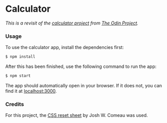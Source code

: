 # Calculator

_This is a revisit of the [calculator project](https://www.theodinproject.com/lessons/foundations-calculator)
from [The Odin Project](https://www.theodinproject.com/)._

### Usage

To use the calculator app, install the dependencies first:

```bash
$ npm install
```

After this has been finished, use the following command to run the app:

```bash
$ npm start
```

The app should automatically open in your browser. If it does not, you can find
it at [localhost:3000](http://localhost:3000/).

### Credits

For this project, the [CSS reset sheet](https://www.joshwcomeau.com/css/custom-css-reset/)
by Josh W. Comeau was used.